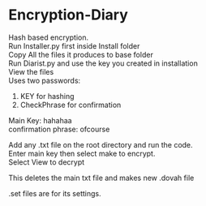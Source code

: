 # Encryption-Diary
Hash based encryption.  
Run Installer.py first inside Install folder  
Copy All the files it produces to base folder  
Run Diarist.py and use the key you created in installation  
View the files  
Uses two passwords:  
1. KEY for hashing  
2. CheckPhrase for confirmation  

Main Key: hahahaa  
confirmation phrase: ofcourse  

Add any .txt file on the root directory and run the code.  
Enter main key then select make to encrypt.  
Select View to decrypt  

This deletes the main txt file and makes new .dovah file  

.set files are for its settings.
